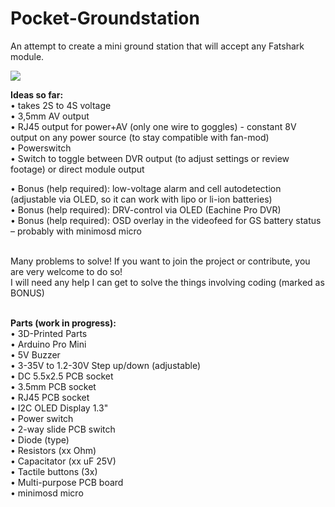 # Pocket-Groundstation
An attempt to create a mini ground station that will accept any Fatshark module.

<img src="http://k-h-h.de/labs/github/gs.jpg"/>

<b>Ideas so far:</b></br>
• takes 2S to 4S voltage</br>
• 3,5mm AV output</br>
• RJ45 output for power+AV (only one wire to goggles) - constant 8V output on any power source (to stay compatible with fan-mod)</br>
• Powerswitch</br>
• Switch to toggle between DVR output (to adjust settings or review footage) or direct module output</br>

• Bonus (help required): low-voltage alarm and cell autodetection (adjustable via OLED, so it can work with lipo or li-ion batteries)</br>
• Bonus (help required): DRV-control via OLED (Eachine Pro DVR)</br>
• Bonus (help required): OSD overlay in the videofeed for GS battery status – probably with minimosd micro</br></br>

Many problems to solve! If you want to join the project or contribute, you are very welcome to do so!</br>
I will need any help I can get to solve the things involving coding (marked as BONUS)</br></br>

<b>Parts (work in progress):</b></br>
• 3D-Printed Parts </br>
• Arduino Pro Mini</br>
• 5V Buzzer</br>
• 3-35V to 1.2-30V Step up/down (adjustable)</br>
• DC 5.5x2.5 PCB socket</br>
• 3.5mm PCB socket</br>
• RJ45 PCB socket</br>
• I2C OLED Display 1.3"</br>
• Power switch</br>
• 2-way slide PCB switch</br>
• Diode (type)</br>
• Resistors (xx Ohm)</br>
• Capacitator (xx uF 25V)</br>
• Tactile buttons (3x)</br>
• Multi-purpose PCB board</br>
• minimosd micro
